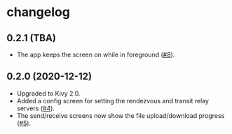 # changelog

## 0.2.1 (TBA)

- The app keeps the screen on while in foreground ([#8](https://github.com/pavelsof/mobile-wormhole/issues/8)).


## 0.2.0 (2020-12-12)

- Upgraded to Kivy 2.0.
- Added a config screen for setting the rendezvous and transit relay servers ([#4](https://github.com/pavelsof/mobile-wormhole/issues/4)).
- The send/receive screens now show the file upload/download progress ([#5](https://github.com/pavelsof/mobile-wormhole/issues/5)).
